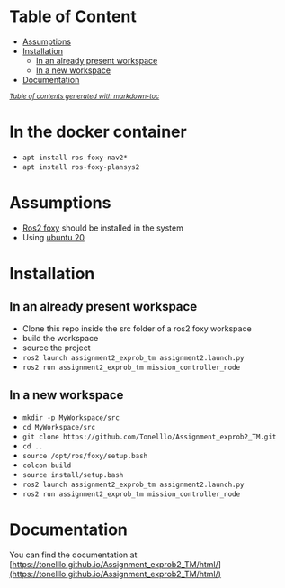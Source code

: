 # Table of Content
- [Assumptions](#assumptions)
- [Installation](#installation)
  * [In an already present workspace](#in-an-already-present-workspace)
  * [In a new workspace](#in-a-new-workspace)
- [Documentation](#documentation)

<small><i><a href='http://ecotrust-canada.github.io/markdown-toc/'>Table of contents generated with markdown-toc</a></i></small>

# In the docker container
+ `apt install ros-foxy-nav2*`
+ `apt install ros-foxy-plansys2`
# Assumptions
+ [Ros2 foxy](https://docs.ros.org/en/foxy/index.html) should be installed in the system
+ Using [ubuntu 20](https://releases.ubuntu.com/focal/)
# Installation
## In an already present workspace
+ Clone this repo inside the src folder of a ros2 foxy workspace
+ build the workspace
+ source the project
+ `ros2 launch assignment2_exprob_tm assignment2.launch.py`
+ `ros2 run assignment2_exprob_tm mission_controller_node`
## In a new workspace
+ `mkdir -p MyWorkspace/src`
+ `cd MyWorkspace/src`
+ `git clone https://github.com/Tonelllo/Assignment_exprob2_TM.git`
+ `cd ..`
+ `source /opt/ros/foxy/setup.bash`
+ `colcon build`
+ `source install/setup.bash`
+ `ros2 launch assignment2_exprob_tm assignment2.launch.py`
+ `ros2 run assignment2_exprob_tm mission_controller_node`
# Documentation
You can find the documentation at [https://tonelllo.github.io/Assignment_exprob2_TM/html/](https://tonelllo.github.io/Assignment_exprob2_TM/html/)
